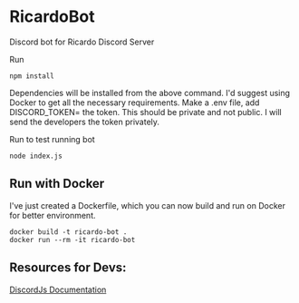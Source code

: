 # RicardoBot
Discord bot for Ricardo Discord Server

Run

```
npm install
```

Dependencies will be installed from the above command. I'd suggest using Docker to get all the necessary requirements. Make a .env file, add DISCORD_TOKEN= the token. This should be private and not public. I will send the developers the token privately.

Run to test running bot

```
node index.js
```

## Run with Docker
I've just created a Dockerfile, which you can now build and run on Docker for better environment.

```
docker build -t ricardo-bot .
docker run --rm -it ricardo-bot
```

## Resources for Devs:
[DiscordJs Documentation](https://discordjs.guide/#before-you-begin)
